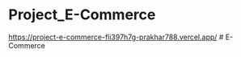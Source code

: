 # Project_E-Commerce
https://project-e-commerce-fli397h7g-prakhar788.vercel.app/
#   E - C o m m e r c e  
 